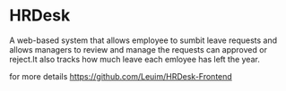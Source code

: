 # HRDesk 
A web-based system that allows employee to sumbit leave requests and allows managers to review and manage the requests can approved or reject.It also tracks how much leave each emloyee has left the year.

for more details https://github.com/Leuim/HRDesk-Frontend
